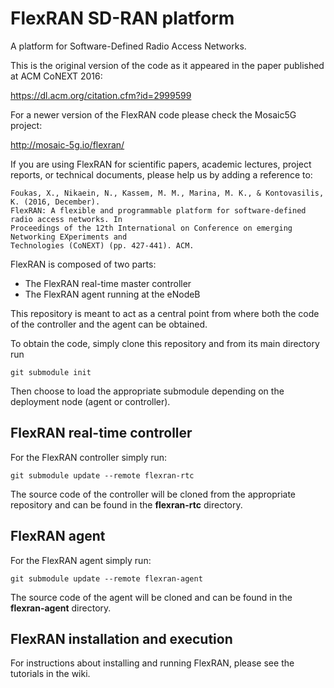 # FlexRAN SD-RAN platform
A platform for Software-Defined Radio Access Networks. 

This is the original version of the code as it appeared in the paper published at ACM CoNEXT 2016:

https://dl.acm.org/citation.cfm?id=2999599

For a newer version of the FlexRAN code please check the Mosaic5G project:

http://mosaic-5g.io/flexran/

If you are using FlexRAN for scientific papers, academic lectures, project reports, or technical documents, please help us by adding a reference to:

```
Foukas, X., Nikaein, N., Kassem, M. M., Marina, M. K., & Kontovasilis, K. (2016, December). 
FlexRAN: A flexible and programmable platform for software-defined radio access networks. In 
Proceedings of the 12th International on Conference on emerging Networking EXperiments and 
Technologies (CoNEXT) (pp. 427-441). ACM.
```

FlexRAN is composed of two parts:

* The FlexRAN real-time master controller
* The FlexRAN agent running at the eNodeB

This repository is meant to act as a central point from where both the code of
the controller and the agent can be obtained. 

To obtain the code, simply clone this repository and from its main directory run
```
git submodule init
```

Then choose to load the appropriate submodule depending on the deployment node 
(agent or controller).

## FlexRAN real-time controller

For the FlexRAN controller simply run:
```
git submodule update --remote flexran-rtc
```
The source code of the controller will be cloned from the appropriate repository
and can be found in the **flexran-rtc** directory.

## FlexRAN agent
For the FlexRAN agent simply run:
```
git submodule update --remote flexran-agent
```
The source code of the agent will be cloned and can be found in the 
**flexran-agent** directory.

## FlexRAN installation and execution
For instructions about installing and running FlexRAN, please see the tutorials
in the wiki.
